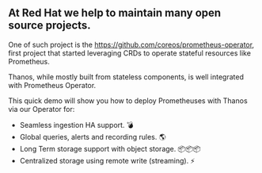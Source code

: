 ## At Red Hat we help to maintain many open source projects.

One of such project is the https://github.com/coreos/prometheus-operator, first project that
started leveraging CRDs to operate stateful resources like Prometheus.

Thanos, while mostly built from stateless components, is well integrated with Prometheus Operator.

This quick demo will show you how to deploy Prometheuses with Thanos via our Operator for:

* Seamless ingestion HA support. 💣
* Global queries, alerts and recording rules. 🌎
* Long Term storage support with object storage. 📦📦📦
* Centralized storage using remote write (streaming). ⚡
